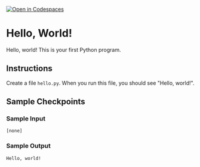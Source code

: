 [![Open in Codespaces](https://classroom.github.com/assets/launch-codespace-2972f46106e565e64193e422d61a12cf1da4916b45550586e14ef0a7c637dd04.svg)](https://classroom.github.com/open-in-codespaces?assignment_repo_id=18412714)
# Hello, World!

Hello, world! This is your first Python program.

## Instructions

Create a file `hello.py`. When you run this file, you should see "Hello, world!".

## Sample Checkpoints

### Sample Input

```
[none]
```

### Sample Output

```
Hello, world!
```
